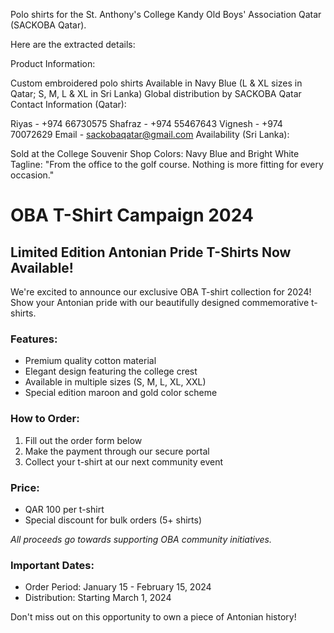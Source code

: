 Polo shirts for the St. Anthony's College Kandy 
Old Boys' Association Qatar (SACKOBA Qatar). 

Here are the extracted details:

Product Information:

Custom embroidered polo shirts
Available in Navy Blue (L & XL sizes in Qatar; S, M, L & XL in Sri Lanka)
Global distribution by SACKOBA Qatar
Contact Information (Qatar):

Riyas - +974 66730575
Shafraz - +974 55467643
Vignesh - +974 70072629
Email - sackobaqatar@gmail.com
Availability (Sri Lanka):

Sold at the College Souvenir Shop
Colors: Navy Blue and Bright White
Tagline: "From the office to the golf course. Nothing is more fitting for every occasion."

# OBA T-Shirt Campaign 2024

## Limited Edition Antonian Pride T-Shirts Now Available!

We're excited to announce our exclusive OBA T-shirt collection for 2024! Show your Antonian pride with our beautifully designed commemorative t-shirts.

### Features:
- Premium quality cotton material
- Elegant design featuring the college crest
- Available in multiple sizes (S, M, L, XL, XXL)
- Special edition maroon and gold color scheme

### How to Order:
1. Fill out the order form below
2. Make the payment through our secure portal
3. Collect your t-shirt at our next community event

### Price:
- QAR 100 per t-shirt
- Special discount for bulk orders (5+ shirts)

*All proceeds go towards supporting OBA community initiatives.*

### Important Dates:
- Order Period: January 15 - February 15, 2024
- Distribution: Starting March 1, 2024

Don't miss out on this opportunity to own a piece of Antonian history!